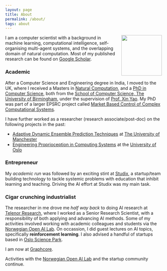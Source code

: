 ```yaml
---
layout: page
title: About
permalink: /about/
tags: about
---
```


<img style="float: right; height: 130px; padding-left: 15px;" src="../images/ac.jpg">I am a computer scientist with a background in machine learning, computational intelligence, self-organising multi-agent systems, and the overlapping domain of natural computation. Most of my published research can be found on [Google Scholar](https://scholar.google.no/citations?user=Ldg5lbkAAAAJ&hl=en).


### Academic

After a Computer Science and Engineering degree in India, I moved to the UK, where I received a Masters in [Natural Computation](http://www.cs.bham.ac.uk/research/groupings/natural-computation/), and a [PhD in Computer Science](http://etheses.bham.ac.uk/2867/), both from the [School of Computer Science, The University of Birmingham](http://www.cs.bham.ac.uk/), under the supervision of [Prof. Xin Yao](http://www.cs.bham.ac.uk/~xin/). My PhD was part of a larger EPSRC project called [Market Based Control of Complex Computational Systems](https://www.ecs.soton.ac.uk/research/projects/307).

I have further worked as a researcher (research associate/post-doc) on the following projects in the past:
* [Adaptive Dynamic Ensemble Prediction Techniques](http://people.cs.bris.ac.uk/~kovacs/adept//) at [The University of Manchester](http://www.cs.manchester.ac.uk/)
* [Engineering Proprioception in Computing Systems](https://cordis.europa.eu/project/rcn/95042/factsheet/en) at the [University of Oslo](https://www.mn.uio.no/ifi/forskning/grupper/robin/) 

### Entrepreneur

My *academic run* was followed by an exciting stint at [Studix](https://www.studix.com/), a startup/team building technology to tackle systemic problems with education that inhibit learning and teaching. Driving the AI effort at Studix was my main task.

### Cigar crunching industrialist

The researcher in me drove me *half way back* to doing AI research at [Telenor Research](https://www.telenor.com/innovation/research/), where I worked as a Senior Research Scientist, with a responsibility of both applying and advancing AI methods. Some of my activities involved working with academic colleagues and students via the [Norwegian Open AI Lab](https://www.ntnu.edu/web/ailab/). On occassion, I did guest lectures on AI topics, specifically **reinforcement learning**. I also advised a handful of startups based in [Oslo Science Park](https://www.forskningsparken.no/om-oss/about-oslo-science-park/).

I am now at [Graphcore](https://www.graphcore.ai). 

Activities with the [Norwegian Open AI Lab](https://www.ntnu.edu/web/ailab/) and the startup community continue. 
